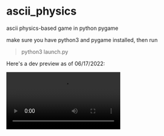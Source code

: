 # ascii_physics
ascii physics-based game in python pygame

make sure you have python3 and pygame installed, then run 

> python3 launch.py

Here's a dev preview as of 06/17/2022:

<video src='https://user-images.githubusercontent.com/12489825/174423283-2aee6ea8-54bd-4efd-a3c3-83c702a4f2b9.mov' />
